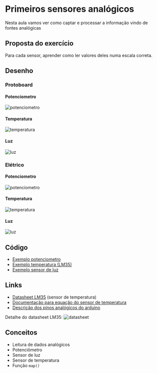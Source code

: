 # Primeiros sensores analógicos

Nesta aula vamos ver como captar e processar a informação vindo de fontes analógicas

## Proposta do exercício

Para cada sensor, aprender como ler valores deles numa escala correta.

## Desenho

### Protoboard

#### Potenciometro

![potenciometro](../exercicios/04-dados-analogicos/potenciometro/potenciometro_bb.png)

#### Temperatura

![temperatura](../exercicios/04-dados-analogicos/temperatura/temperatura_bb.png)

#### Luz

![luz](../exercicios/04-dados-analogicos/luz/luz_bb.png)

### Elétrico


#### Potenciometro

![potenciometro](../exercicios/04-dados-analogicos/potenciometro/potenciometro_schem.png)

#### Temperatura

![temperatura](../exercicios/04-dados-analogicos/temperatura/temperatura_schem.png)

#### Luz

![luz](../exercicios/04-dados-analogicos/luz/luz_schem.png)

## Código

- [Exemplo potenciometro](../exercicios/04-dados-analogicos/potenciometro/potenciometro.ino)
- [Exemplo temperatura (LM35)](../exercicios/04-dados-analogicos/temperatura/temperatura.ino)
- [Exemplo sensor de luz](../exercicios/04-dados-analogicos/luz/luz.ino)

## Links

- [Datasheet LM35](http://www.ti.com/lit/ds/symlink/lm35.pdf) (sensor de temperatura)
- [Documentação para equação do sensor de temperatura](https://playground.arduino.cc/Main/LM35HigherResolution)
- [Descrição dos pinos analógicos do arduino](https://www.arduino.cc/en/Tutorial/AnalogInputPins)

Detalhe do datasheet LM35:
![datasheet](../exercicios/04-dados-analogicos/lm35.png)

## Conceitos
- Leitura de dados analógicos
- Potenciômetro
- Sensor de luz
- Sensor de temperatura
- Função `map()`
